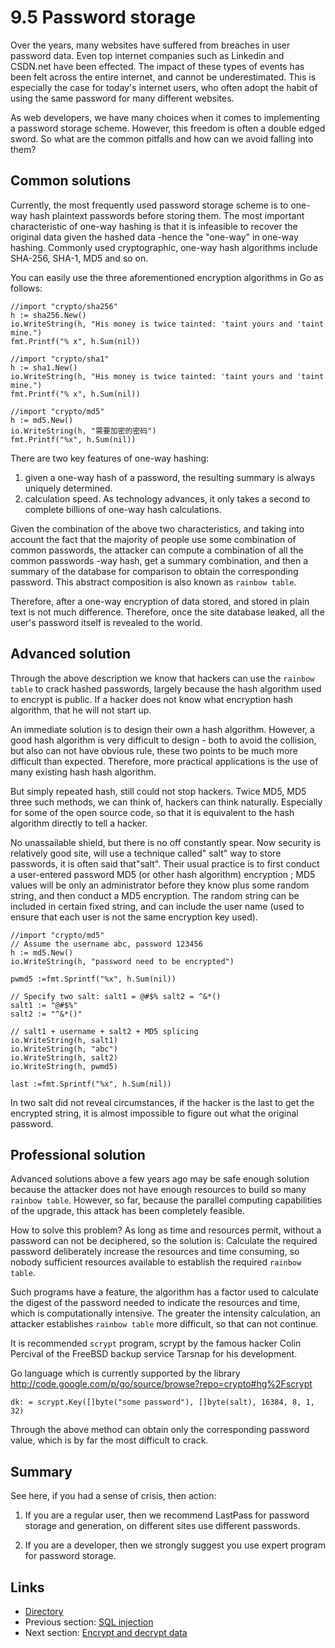 # 9.5 Password storage

Over the years, many websites have suffered from breaches in user password data. Even top internet companies such as Linkedin and CSDN.net have been effected. The impact of these types of events has been felt across the entire internet, and cannot be underestimated. This is especially the case for today's internet users, who often adopt the habit of using the same password for many different websites.

As web developers, we have many choices when it comes to implementing a password storage scheme. However, this freedom is often a double edged sword. So what are the common pitfalls and how can we avoid falling into them?

## Common solutions

Currently, the most frequently used password storage scheme is to one-way hash plaintext passwords before storing them. The most important characteristic of one-way hashing is that it is infeasible to recover the original data given the hashed data -hence the "one-way" in one-way hashing. Commonly used cryptographic, one-way hash algorithms include SHA-256, SHA-1, MD5 and so on.

You can easily use the three aforementioned encryption algorithms in Go as follows:

	//import "crypto/sha256"
	h := sha256.New()
	io.WriteString(h, "His money is twice tainted: 'taint yours and 'taint mine.")
	fmt.Printf("% x", h.Sum(nil))

	//import "crypto/sha1"
	h := sha1.New()
	io.WriteString(h, "His money is twice tainted: 'taint yours and 'taint mine.")
	fmt.Printf("% x", h.Sum(nil))

	//import "crypto/md5"
	h := md5.New()
	io.WriteString(h, "需要加密的密码")
	fmt.Printf("%x", h.Sum(nil))

There are two key features of one-way hashing: 

1) given a one-way hash of a password, the resulting summary is always uniquely determined.
2) calculation speed. As technology advances, it only takes a second to complete billions of one-way hash calculations.

Given the combination of the above two characteristics, and taking into account the fact that the majority of people use some combination of common passwords, the attacker can compute a combination of all the common passwords -way hash, get a summary combination, and then a summary of the database for comparison to obtain the corresponding password. This abstract composition is also known as `rainbow table`.

Therefore, after a one-way encryption of data stored, and stored in plain text is not much difference. Therefore, once the site database leaked, all the user's password itself is revealed to the world.

## Advanced solution

Through the above description we know that hackers can use the `rainbow table` to crack hashed passwords, largely because the hash algorithm used to encrypt is public. If a hacker does not know what encryption hash algorithm, that he will not start up.

An immediate solution is to design their own a hash algorithm. However, a good hash algorithm is very difficult to design - both to avoid the collision, but also can not have obvious rule, these two points to be much more difficult than expected. Therefore, more practical applications is the use of many existing hash hash algorithm.

But simply repeated hash, still could not stop hackers. Twice MD5, MD5 three such methods, we can think of, hackers can think naturally. Especially for some of the open source code, so that it is equivalent to the hash algorithm directly to tell a hacker.

No unassailable shield, but there is no off constantly spear. Now security is relatively good site, will use a technique called" salt" way to store passwords, it is often said that"salt". Their usual practice is to first conduct a user-entered password MD5 (or other hash algorithm) encryption ; MD5 values ​​will be only an administrator before they know plus some random string, and then conduct a MD5 encryption. The random string can be included in certain fixed string, and can include the user name (used to ensure that each user is not the same encryption key used).

	//import "crypto/md5"
	// Assume the username abc, password 123456
	h := md5.New()
	io.WriteString(h, "password need to be encrypted")
	
	pwmd5 :=fmt.Sprintf("%x", h.Sum(nil))

	// Specify two salt: salt1 = @#$% salt2 = ^&*()
	salt1 := "@#$%"
	salt2 := "^&*()"

	// salt1 + username + salt2 + MD5 splicing
	io.WriteString(h, salt1)
	io.WriteString(h, "abc")
	io.WriteString(h, salt2)
	io.WriteString(h, pwmd5)

	last :=fmt.Sprintf("%x", h.Sum(nil))

In two salt did not reveal circumstances, if the hacker is the last to get the encrypted string, it is almost impossible to figure out what the original password.

## Professional solution

Advanced solutions above a few years ago may be safe enough solution because the attacker does not have enough resources to build so many `rainbow table`. However, so far, because the parallel computing capabilities of the upgrade, this attack has been completely feasible.

How to solve this problem? As long as time and resources permit, without a password can not be deciphered, so the solution is: Calculate the required password deliberately increase the resources and time consuming, so nobody sufficient resources available to establish the required `rainbow table`.

Such programs have a feature, the algorithm has a factor used to calculate the digest of the password needed to indicate the resources and time, which is computationally intensive. The greater the intensity calculation, an attacker establishes `rainbow table` more difficult, so that can not continue.

It is recommended `scrypt` program, scrypt by the famous hacker Colin Percival of the FreeBSD backup service Tarsnap for his development.

Go language which is currently supported by the library http://code.google.com/p/go/source/browse?repo=crypto#hg%2Fscrypt

	dk: = scrypt.Key([]byte("some password"), []byte(salt), 16384, 8, 1, 32)

Through the above method can obtain only the corresponding password value, which is by far the most difficult to crack.

## Summary

See here, if you had a sense of crisis, then action:

1) If you are a regular user, then we recommend LastPass for password storage and generation, on different sites use different passwords.

2) If you are a developer, then we strongly suggest you use expert program for password storage.

## Links

- [Directory](preface.md)
- Previous section: [SQL injection](09.4.md)
- Next section: [Encrypt and decrypt data](09.6.md)
